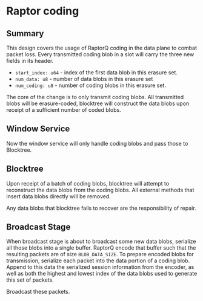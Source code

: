 # Raptor coding

## Summary
This design covers the usage of RaptorQ coding in the data plane to combat packet loss.
Every transmitted coding blob in a slot will carry the three new fields in its header.

* `start_index: u64` - index of the first data blob in this erasure set.
* `num_data: u8` - number of data blobs in this erasure set
* `num_coding: u8` - number of coding blobs in this erasure set.

The core of the change is to only transmit coding blobs. All transmitted blobs will be erasure-coded, blocktree will construct the data blobs upon receipt of a sufficient number of coded blobs.

## Window Service
Now the window service will only handle coding blobs and pass those to Blocktree.

## Blocktree
Upon receipt of a batch of coding blobs, blocktree will attempt to reconstruct the data blobs from the coding blobs. All external methods that insert data blobs directly will be removed.

Any data blobs that blocktree fails to recover are the responsibility of repair.


## Broadcast Stage
When broadcast stage is about to broadcast some new data blobs, serialize all those blobs into a single buffer. RaptorQ encode that buffer such that the resulting packets are
of size `BLOB_DATA_SIZE`. To prepare encoded blobs for transmission, serialize each packet into the data portion of a coding blob. Append to this data the serialized session information
from the encoder, as well as both the highest and lowest index of the data blobs used to generate this set of packets.

Broadcast these packets.


